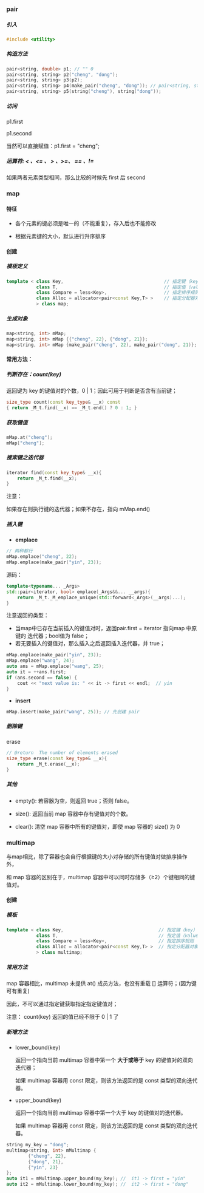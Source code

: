  

### pair

##### 引入

```c++
#include <utility>
```

##### 构造方法

```c++
pair<string, double> p1; // "" 0
pair<string, string> p2("cheng", "dong");
pair<string, string> p3(p2);
pair<string, string> p4(make_pair("cheng", "dong")); // pair<string, string> p4 = make_pair("cheng", "dong");
pair<string, string> p5(string("cheng"), string("dong"));
```

##### 访问

p1.first

p1.second

当然可以直接赋值：p1.first = "cheng";



##### 运算符: < 、<= 、 > 、>=、 == 、!=

如果两者元素类型相同，那么比较的时候先 first 后 second



### map

#### 特征

- 各个元素的键必须是唯一的（不能重复），存入后也不能修改

- 根据元素键的大小，默认进行升序排序

    

#### 创建

##### 模板定义

```c++
template < class Key,                                     // 指定键（key）的类型
           class T,                                       // 指定值（value）的类型
           class Compare = less<Key>,                     // 指定排序规则 
           class Alloc = allocator<pair<const Key,T> >    // 指定分配器对象的类型
           > class map;
```

##### 生成对象

```c++
map<string, int> mMap; 
map<string, int> mMap {{"cheng", 22}, {"dong", 21}};
map<string, int> mMap {make_pair("cheng", 22), make_pair("dong", 21)};
```



#### 常用方法：

##### 判断存在：count(key)

返回键为 key 的键值对的个数，0 | 1；因此可用于判断是否含有当前键；

```c++
size_type count(const key_type& __x) const
{ return _M_t.find(__x) == _M_t.end() ? 0 : 1; }
```



##### 获取键值

```c++
mMap.at("cheng");
mMap["cheng"];
```

##### 搜索键之迭代器

```c++
iterator find(const key_type& __x){ 
	return _M_t.find(__x); 
}
```

注意：

如果存在则执行键的迭代器；如果不存在，指向 mMap.end()



##### 插入键

- **emplace**

```c++
// 两种都行
mMap.emplace("cheng", 22);
mMap.emplace(make_pair("yin", 23));
```

源码：

```c++
template<typename... _Args>
std::pair<iterator, bool> emplace(_Args&&... __args){ 
	return _M_t._M_emplace_unique(std::forward<_Args>(__args)...); 
}
```

注意返回的类型：

- 当map中已存在当前插入的键值对时，返回pair.first = iterator 指向map 中原键的 迭代器；bool值为 false；
- 若无要插入的键值对，那么插入之后返回插入迭代器，并 true；

```c++
mMap.emplace(make_pair("yin", 23));
mMap.emplace("wang", 24);
auto ans = mMap.emplace("wang", 25);
auto it = ++ans.first;
if (ans.second == false) {
	cout << "next value is: " << it -> first << endl;  // yin
}
```

- **insert**

```c++
mMap.insert(make_pair("wang", 25)); // 先创建 pair
```



##### 删除键

erase

```c++
// @return  The number of elements erased
size_type erase(const key_type& __x){ 
	return _M_t.erase(__x); 
}
```



##### 其他

- empty():  若容器为空，则返回 true；否则 false。

- size(): 返回当前 map 容器中存有键值对的个数。
- clear(): 清空 map 容器中所有的键值对，即使 map 容器的 size() 为 0



### multimap

与map相比，除了容器也会自行根据键的大小对存储的所有键值对做排序操作外，

和 map 容器的区别在于，multimap 容器中可以同时存储多（≥2）个键相同的键值对。



#### 创建

##### 模板

```c++
template < class Key,                                   // 指定键（key）的类型
           class T,                                     // 指定值（value）的类型
           class Compare = less<Key>,                   // 指定排序规则
           class Alloc = allocator<pair<const Key,T> >  // 指定分配器对象的类型
           > class multimap;
```



##### 常用方法

map 容器相比，multimap 未提供 at() 成员方法，也没有重载 [] 运算符；(因为键可有重复)

因此，不可以通过指定键获取指定指定键值对；

注意： count(key) 返回的值已经不限于 0 | 1 了

##### 新增方法

- lower_bound(key)

    返回一个指向当前 multimap 容器中第一个 **大于或等于**  key 的键值对的双向迭代器；

    如果 multimap 容器用 const 限定，则该方法返回的是 const 类型的双向迭代器。

- upper_bound(key)

    返回一个指向当前 multimap 容器中第一个大于 key 的键值对的迭代器。

    如果 multimap 容器用 const 限定，则该方法返回的是 const 类型的双向迭代器。

```c++
string my_key = "dong";
multimap<string, int> mMultimap {
        {"cheng", 22},
        {"dong", 21},
        {"yin", 23}
};
auto it1 = mMultimap.upper_bound(my_key); //  it1 -> first = "yin"
auto it2 = mMultimap.lower_bound(my_key); //  it2 -> first = "dong"
```

